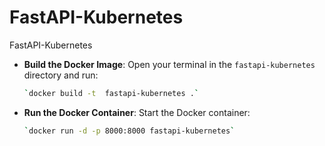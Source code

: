 # FastAPI-Kubernetes
FastAPI-Kubernetes


-   **Build the Docker Image**: Open your terminal in the `fastapi-kubernetes` directory and run:
    
    ```bash
    `docker build -t  fastapi-kubernetes .` 
    ```
-   **Run the Docker Container**: Start the Docker container:
    
    ```bash 
    `docker run -d -p 8000:8000 fastapi-kubernetes`
    ```
